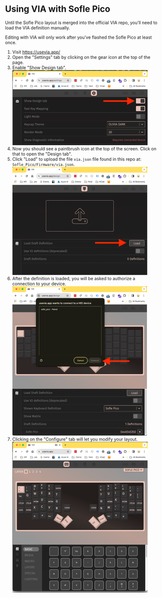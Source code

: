 # Using VIA with Sofle Pico
Until the Sofle Pico layout is merged into the official VIA repo, you'll need to load the VIA definition manually.

Editing with VIA will only work after you've flashed the Sofle Pico at least once.
1. Visit https://usevia.app/
1. Open the "Settings" tab by clicking on the gear icon at the top of the page. 
1. Enable "Show Design tab". <br>
![VIA show design tab switch](docs/images/VIA/via_1.png)
1. Now you should see a paintbrush icon at the top of the screen. Click on that to open the "Design tab".
1. Click "Load" to upload the file `via.json` file found in this repo at: `Sofle_Pico/Firmware/via.json`.
![VIA uploading config](docs/images/VIA/via_2.png)
1. After the definition is loaded, you will be asked to authorize a connection to your device.<br> ![VIA device authorization](docs/images/VIA/via_3.png)
1. Clicking on the "Configure" tab will let you modify your layout.<br>
![VIA Configure tab](docs/images/VIA/via_4.png)